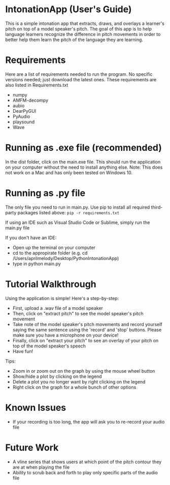 # IntonationApp (User's Guide)

This is a simple intonation app that extracts, draws, and overlays a learner's pitch on top of a model speaker's pitch. The goal of this app is to help language learners recognize the difference in pitch movements in order to better help them learn the pitch of the language they are learning. 

# Requirements 
Here are a list of requirements needed to run the program. No specific versions needed; just download the latest ones. These requirements are also listed in Requirements.txt

* numpy
* AMFM-decompy
* aubio
* DearPyGUI
* PyAudio
* playsound
* Wave

# Running as .exe file (recommended)
In the dist folder, click on the main.exe file. This should run the application on your computer without the need to install anything else. 
Note: This does not work on a Mac and has only been tested on Windows 10. 

# Running as .py file
The only file you need to run in main.py. Use pip to install all required third-party packages listed above: `pip -r requirements.txt`

If using an IDE such as Visual Studio Code or Sublime, simply run the main.py file

If you don't have an IDE: 
* Open up the terminal on your computer
* cd to the appropirate folder (e.g. cd /Users/aprilmelody/Desktop/PythonIntonationApp)
* type in python main.py 

# Tutorial Walkthrough
Using the application is simple! Here's a step-by-step:
* First, upload a .wav file of a model speaker
* Then, click on "extract pitch" to see the model speaker's pitch movement
* Take note of the model speaker's pitch movements and record yourself saying the same sentence using the 'record' and 'stop' buttons. Please make sure you have a microphone on your device!
* Finally, click on "extract your pitch" to see an overlay of your pitch on top of the model speaker's speech 
* Have fun!

Tips:
* Zoom in or zoom out on the graph by using the mouse wheel button
* Show/hide a plot by clicking on the legend
* Delete a plot you no longer want by right clicking on the legend
* Right click on the graph for a whole bunch of other options

# Known Issues
* If your recording is too long, the app will ask you to re-record your audio file

# Future Work
* A vline series that shows users at which point of the pitch contour they are at when playing the file
* Ability to scrub back and forth to play only specific parts of the audio file
